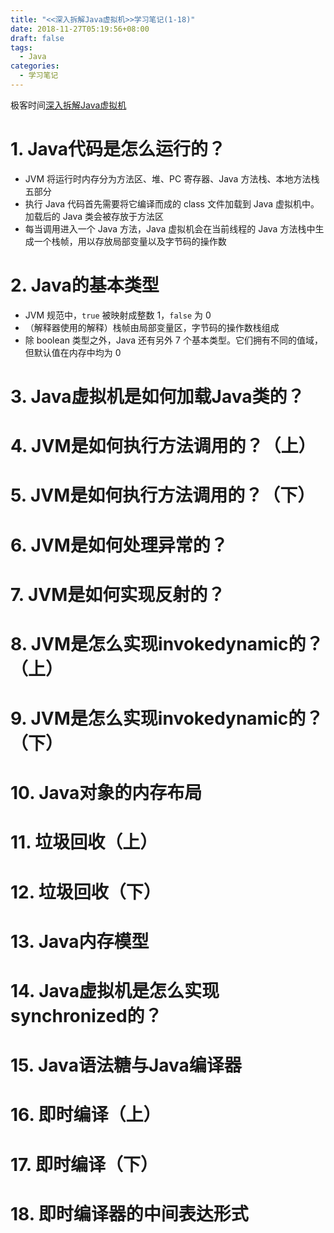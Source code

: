 ```yaml
---
title: "<<深入拆解Java虚拟机>>学习笔记(1-18)"
date: 2018-11-27T05:19:56+08:00
draft: false
tags:
  - Java
categories:
  - 学习笔记
---
```

极客时间[深入拆解Java虚拟机](https://time.geekbang.org/column/108)

# 1. Java代码是怎么运行的？
- JVM 将运行时内存分为方法区、堆、PC 寄存器、Java 方法栈、本地方法栈五部分
- 执行 Java 代码首先需要将它编译而成的 class 文件加载到 Java 虚拟机中。加载后的 Java 类会被存放于方法区
- 每当调用进入一个 Java 方法，Java 虚拟机会在当前线程的 Java 方法栈中生成一个栈帧，用以存放局部变量以及字节码的操作数

# 2. Java的基本类型
- JVM 规范中，`true` 被映射成整数 1，`false` 为 0
- （解释器使用的解释）栈帧由局部变量区，字节码的操作数栈组成
- 除 boolean 类型之外，Java 还有另外 7 个基本类型。它们拥有不同的值域，但默认值在内存中均为 0

# 3. Java虚拟机是如何加载Java类的？

# 4. JVM是如何执行方法调用的？（上）

# 5. JVM是如何执行方法调用的？（下）

# 6. JVM是如何处理异常的？

# 7. JVM是如何实现反射的？

# 8. JVM是怎么实现invokedynamic的？（上）

# 9. JVM是怎么实现invokedynamic的？（下）

# 10. Java对象的内存布局

# 11. 垃圾回收（上）

# 12. 垃圾回收（下）

# 13. Java内存模型

# 14. Java虚拟机是怎么实现synchronized的？

# 15. Java语法糖与Java编译器

# 16. 即时编译（上）

# 17. 即时编译（下）

# 18. 即时编译器的中间表达形式
